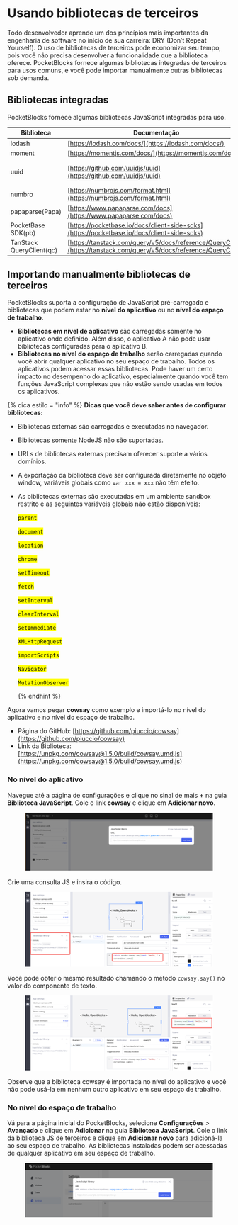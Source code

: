 # Usando bibliotecas de terceiros

Todo desenvolvedor aprende um dos princípios mais importantes da engenharia de software no início de sua carreira: DRY (Don’t Repeat Yourself). O uso de bibliotecas de terceiros pode economizar seu tempo, pois você não precisa desenvolver a funcionalidade que a biblioteca oferece. PocketBlocks fornece algumas bibliotecas integradas de terceiros para usos comuns, e você pode importar manualmente outras bibliotecas sob demanda.

## Bibliotecas integradas

PocketBlocks fornece algumas bibliotecas JavaScript integradas para uso.

| Biblioteca               | Documentação                                                                                                         | Versão                       |
| ------------------------ | -------------------------------------------------------------------------------------------------------------------- | ---------------------------- |
| lodash                   | [https://lodash.com/docs/](https://lodash.com/docs/)                                                                 | 4.17.21                      |
| moment                   | [https://momentjs.com/docs/](https://momentjs.com/docs/)                                                             | 2.29.3                       |
| uuid                     | [https://github.com/uuidjs/uuid](https://github.com/uuidjs/uuid)                                                     | 8.3.2（Support v1/v3/v4/v5） |
| numbro                   | [https://numbrojs.com/format.html](https://numbrojs.com/format.html)                                                 | 2.3.6                        |
| papaparse(Papa)          | [https://www.papaparse.com/docs](https://www.papaparse.com/docs)                                                     | 5.3.2                        |
| PocketBase SDK(pb)       | [https://pocketbase.io/docs/client-side-sdks](https://pocketbase.io/docs/client-side-sdks)                           | 0.21.3                       |
| TanStack QueryClient(qc) | [https://tanstack.com/query/v5/docs/reference/QueryClient](https://tanstack.com/query/v5/docs/reference/QueryClient) | 5.44.0                       |

## Importando manualmente bibliotecas de terceiros

PocketBlocks suporta a configuração de JavaScript pré-carregado e bibliotecas que podem estar no **nível do aplicativo** ou no **nível do espaço de trabalho**.

- **Bibliotecas em nível de aplicativo** são carregadas somente no aplicativo onde definido. Além disso, o aplicativo A não pode usar bibliotecas configuradas para o aplicativo B.
- **Bibliotecas no nível do espaço de trabalho** serão carregadas quando você abrir qualquer aplicativo no seu espaço de trabalho. Todos os aplicativos podem acessar essas bibliotecas. Pode haver um certo impacto no desempenho do aplicativo, especialmente quando você tem funções JavaScript complexas que não estão sendo usadas em todos os aplicativos.

{% dica estilo = "info" %}
**Dicas que você deve saber antes de configurar bibliotecas:**

- Bibliotecas externas são carregadas e executadas no navegador.
- Bibliotecas somente NodeJS não são suportadas.
- URLs de bibliotecas externas precisam oferecer suporte a vários domínios.
- A exportação da biblioteca deve ser configurada diretamente no objeto window, variáveis ​​globais como `var xxx = xxx` não têm efeito.
- As bibliotecas externas são executadas em um ambiente sandbox restrito e as seguintes variáveis ​​globais não estão disponíveis:

  <mark style="background-color:yellow;">`parent`</mark>

  <mark style="background-color:yellow;">`document`</mark>

  <mark style="background-color:yellow;">`location`</mark>

  <mark style="background-color:yellow;">`chrome`</mark>

  <mark style="background-color:yellow;">`setTimeout`</mark>

  <mark style="background-color:yellow;">`fetch`</mark>

  <mark style="background-color:yellow;">`setInterval`</mark>

  <mark style="background-color:yellow;">`clearInterval`</mark>

  <mark style="background-color:yellow;">`setImmediate`</mark>

  <mark style="background-color:yellow;">`XMLHttpRequest`</mark>

  <mark style="background-color:yellow;">`importScripts`</mark>

  <mark style="background-color:yellow;">`Navigator`</mark>

  <mark style="background-color:yellow;">`MutationObserver`</mark>

  {% endhint %}

Agora vamos pegar **cowsay** como exemplo e importá-lo no nível do aplicativo e no nível do espaço de trabalho.

- Página do GitHub: [https://github.com/piuccio/cowsay](https://github.com/piuccio/cowsay)
- Link da Biblioteca: [https://unpkg.com/cowsay@1.5.0/build/cowsay.umd.js](https://unpkg.com/cowsay@1.5.0/build/cowsay.umd.js)

### No nível do aplicativo

Navegue até a página de configurações e clique no sinal de mais **+** na guia **Biblioteca JavaScript**. Cole o link **cowsay** e clique em **Adicionar novo**.

<figure><img src="../.gitbook/assets/build-apps/write-javascript/use-third-party-libraries/01.png" alt=""><figcaption></figcaption></figure>

Crie uma consulta JS e insira o código.

<figure><img src="../.gitbook/assets/build-apps/write-javascript/use-third-party-libraries/02.png" alt=""><figcaption></figcaption></figure>

Você pode obter o mesmo resultado chamando o método `cowsay.say()` no valor do componente de texto.

<figure><img src="../.gitbook/assets/build-apps/write-javascript/use-third-party-libraries/03.png" alt=""><figcaption></figcaption></figure>

Observe que a biblioteca cowsay é importada no nível do aplicativo e você não pode usá-la em nenhum outro aplicativo em seu espaço de trabalho.

### No nível do espaço de trabalho

Vá para a página inicial do PocketBlocks, selecione **Configurações** > **Avançado** e clique em **Adicionar** na guia **Biblioteca JavaScript**. Cole o link da biblioteca JS de terceiros e clique em **Adicionar novo** para adicioná-la ao seu espaço de trabalho. As bibliotecas instaladas podem ser acessadas de qualquer aplicativo em seu espaço de trabalho.

<figure><img src="../.gitbook/assets/build-apps/write-javascript/use-third-party-libraries/04.png" alt=""><figcaption></figcaption></figure>
